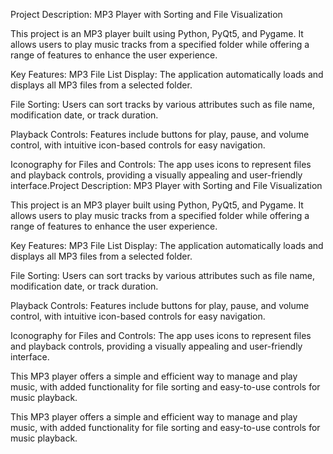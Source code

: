 Project Description: MP3 Player with Sorting and File Visualization

This project is an MP3 player built using Python, PyQt5, and Pygame. It allows users to play music tracks from a specified folder while offering a range of features to enhance the user experience.

Key Features: MP3 File List Display: The application automatically loads and displays all MP3 files from a selected folder.

File Sorting: Users can sort tracks by various attributes such as file name, modification date, or track duration.

Playback Controls: Features include buttons for play, pause, and volume control, with intuitive icon-based controls for easy navigation.

Iconography for Files and Controls: The app uses icons to represent files and playback controls, providing a visually appealing and user-friendly interface.Project Description: MP3 Player with Sorting and File Visualization

This project is an MP3 player built using Python, PyQt5, and Pygame. It allows users to play music tracks from a specified folder while offering a range of features to enhance the user experience.

Key Features: MP3 File List Display: The application automatically loads and displays all MP3 files from a selected folder.

File Sorting: Users can sort tracks by various attributes such as file name, modification date, or track duration.

Playback Controls: Features include buttons for play, pause, and volume control, with intuitive icon-based controls for easy navigation.

Iconography for Files and Controls: The app uses icons to represent files and playback controls, providing a visually appealing and user-friendly interface.

This MP3 player offers a simple and efficient way to manage and play music, with added functionality for file sorting and easy-to-use controls for music playback.

This MP3 player offers a simple and efficient way to manage and play music, with added functionality for file sorting and easy-to-use controls for music playback.